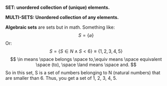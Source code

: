 **SET: unordered collection of (unique) elements.**

**MULTI-SETS: Unordered collection of any elements.**

**Algebraic sets** are sets but in math. Something like:
$$
S = \{ \varnothing\}
$$
Or:
$$
S = \{ S\in N \land S < 6\} \equiv \{1, 2, 3, 4, 5\}
$$
$$
\in means \space belongs \space to,\equiv means \space equivalent \space (to), \space \land means \space and.
$$
So in this set, S is a set of numbers belonging to N (natural numbers) that are smaller than 6. Thus, you get a set of 1, 2, 3, 4, 5.